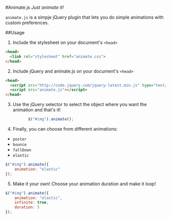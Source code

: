 #Animate.js
*Just animate it!*

`animate.js` is a simpje jQuery plugin that lets you do simple animations with custom preferences.

##Usage
1. Include the stylesheet on your document's `<head>`

  ```html
  <head>
    <link rel="stylesheet" href="animate.css">
  </head>
```

2. Include jQuery and animate.js on your document's `<head>`

  ```html
  <head>
    <script src="http://code.jquery.com/jquery-latest.min.js" type="text/javascript"></script>
    <script src="animate.js"></script>
  </head>
```


3. Use the jQuery selector to select the object where you want the animation and that's it!

  ```javascript
            $("#img").animate();

```

4. Finally, you can choose from different animations:

  * `poster`
  * `bounce`
  * `fallDown`
  * `elastic`

```javascript
$("#img").animate({
    animation: "elastic"
});
```

5. Make it your own! Choose your animation duration and make it loop!

```javascript
$("#img").animate({
    animation: "elastic",
    infinite: true,
    duration: 5
});
```